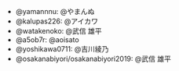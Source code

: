 * @yamannnu: @やまんぬ
* @kalupas226: @アイカワ
* @watakenoko: @武信 雄平
* @a5ob7r: @aoisato
* @yoshikawa0711: @吉川綾乃
* @osakanabiyori/osakanabiyori2019: @武信 雄平
